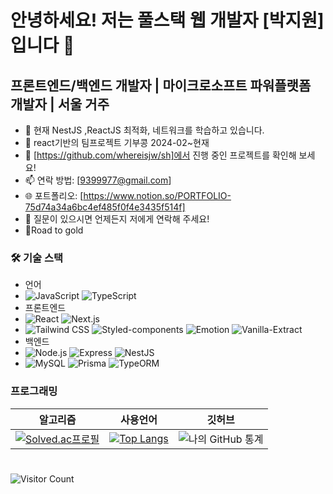 # 안녕하세요! 저는 풀스택 웹 개발자 [박지원]입니다 👋

## 프론트엔드/백엔드 개발자 | 마이크로소프트 파워플랫폼 개발자 | 서울 거주

- 🌱 현재 NestJS ,ReactJS 최적화, 네트워크를 학습하고 있습니다.
- 🫛 react기반의 팀프로젝트 기부콩 2024-02~현재
- 🔭 [https://github.com/whereisjw/sh]에서 진행 중인 프로젝트를 확인해 보세요!
- 📫 연락 방법: [9399977@gmail.com]
- 🌐 포트폴리오: [https://www.notion.so/PORTFOLIO-75d74a34a6bc4ef485f0f4e3435f514f]
- 💬 질문이 있으시면 언제든지 저에게 연락해 주세요!
- 🥇Road to gold

### 🛠 기술 스택
- 언어
- ![JavaScript](https://img.shields.io/badge/-JavaScript-F7DF1E?style=flat-square&logo=javascript&logoColor=black) ![TypeScript](https://img.shields.io/badge/-TypeScript-3178C6?style=flat-square&logo=typescript&logoColor=white)
- 프론트엔드
- ![React](https://img.shields.io/badge/-React-61DAFB?style=flat-square&logo=react&logoColor=white) ![Next.js](https://img.shields.io/badge/-Next.js-000000?style=flat-square&logo=next.js&logoColor=white)
- ![Tailwind CSS](https://img.shields.io/badge/-Tailwind_CSS-38B2AC?style=flat-square&logo=tailwind-css&logoColor=white) ![Styled-components](https://img.shields.io/badge/-Styled_components-DB7093?style=flat-square&logo=styled-components&logoColor=white) ![Emotion](https://img.shields.io/badge/emotion-DB7093?style=for-the-badge&logo=emotion&logoColor=white) ![Vanilla-Extract](https://img.shields.io/badge/vanilla--extract-922B21?style=for-the-badge&logo=vanilla-extract&logoColor=white)
- 백엔드
- ![Node.js](https://img.shields.io/badge/-Node.js-339933?style=flat-square&logo=node.js&logoColor=white) ![Express](https://img.shields.io/badge/-Express-000000?style=flat-square&logo=express&logoColor=white) ![NestJS](https://img.shields.io/badge/nestjs-E0234E?style=for-the-badge&logo=nestjs&logoColor=white)
- ![MySQL](https://img.shields.io/badge/-MySQL-4479A1?style=flat-square&logo=mysql&logoColor=white) ![Prisma](https://img.shields.io/badge/-Prisma-3982CE?style=flat-square&logo=prisma&logoColor=white) ![TypeORM](https://img.shields.io/badge/TypeORM-E83524?style=for-the-badge&logo=typeorm&logoColor=white)




### 프로그래밍

| 알고리즘 | 사용언어 | 깃허브 |
|----------|----------|----------|
| [![Solved.ac프로필](http://mazassumnida.wtf/api/v2/generate_badge?boj=tacoding)](https://solved.ac/whereisjw)  | [![Top Langs](https://github-readme-stats.vercel.app/api/top-langs/?username=whereisjw&langs_count=8)](https://github.com/whereisjw/github-readme-stats)     | ![나의 GitHub 통계](https://github-readme-stats.vercel.app/api?username=whereisjw&show_icons=true&theme=radical)     |


 #
 ![Visitor Count](https://komarev.com/ghpvc/?username=whereisjw)

 



